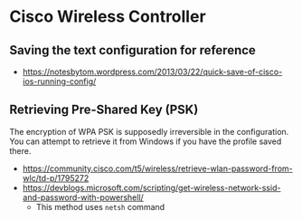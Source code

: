# Cisco Wireless Controller

## Saving the text configuration for reference

* https://notesbytom.wordpress.com/2013/03/22/quick-save-of-cisco-ios-running-config/

## Retrieving Pre-Shared Key (PSK)

The encryption of WPA PSK is supposedly irreversible in the configuration. You can attempt to retrieve it from Windows if you have the profile saved there.

* https://community.cisco.com/t5/wireless/retrieve-wlan-password-from-wlc/td-p/1795272
* https://devblogs.microsoft.com/scripting/get-wireless-network-ssid-and-password-with-powershell/
  * This method uses `netsh` command
